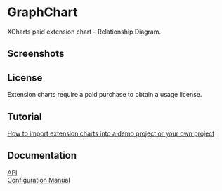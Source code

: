 # GraphChart

XCharts paid extension chart - Relationship Diagram.

## Screenshots

## License

Extension charts require a paid purchase to obtain a usage license.

## Tutorial

[How to import extension charts into a demo project or your own project](https://github.com/XCharts-Team/XCharts-Demo)

## Documentation

[API](Documentation~/en/api.md)  
[Configuration Manual](Documentation~/en/configuration.md)
